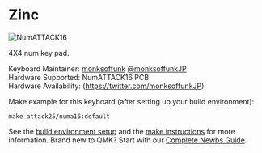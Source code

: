 Zinc
===

![NumATTACK16](http://www.sho-k.co.uk/tech/wp-content/uploads/2019/11/O-_OneDrive_Documents_KiCad_NumAttack_SMD_IMG_6434.jpg)

4X4 num key pad.

Keyboard Maintainer: [monksoffunk](https://github.com/monksoffunk/) [@monksoffunkJP](https://twitter.com/monksoffunkJP)  
Hardware Supported: NumATTACK16 PCB  
Hardware Availability: (https://twitter.com/monksoffunkJP)

Make example for this keyboard (after setting up your build environment):

    make attack25/numa16:default

See the [build environment setup](https://docs.qmk.fm/#/getting_started_build_tools) and the [make instructions](https://docs.qmk.fm/#/getting_started_make_guide) for more information. Brand new to QMK? Start with our [Complete Newbs Guide](https://docs.qmk.fm/#/newbs).
